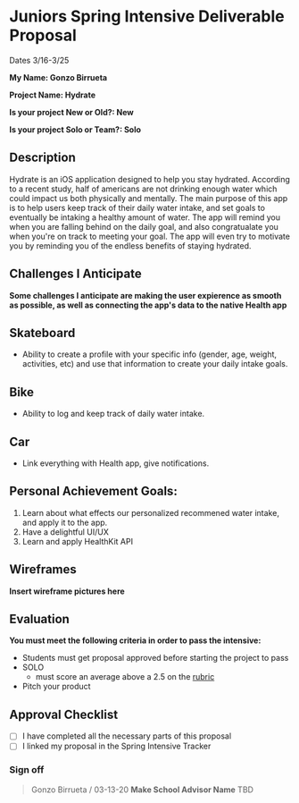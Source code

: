 # Juniors Spring Intensive Deliverable Proposal

Dates 3/16-3/25

**My Name: Gonzo Birrueta** 


**Project Name: Hydrate** 


**Is your project New or Old?: New**


**Is your project Solo or Team?: Solo**


## Description

Hydrate is an iOS application designed to help you stay hydrated. According to a recent study, half of americans are not drinking enough water which could impact us both physically and mentally. The main purpose of this app is to help users keep track of their daily water intake, and set goals to eventually be intaking a healthy amount of water. The app will remind you when you are falling behind on the daily goal, and also congratualate you when you're on track to meeting your goal. The app will even try to motivate you by reminding you of the endless benefits of staying hydrated.

## Challenges I Anticipate

**Some challenges I anticipate are making the user expierence as smooth as possible, as well as connecting the app's data to the native Health app**

## Skateboard

- Ability to create a profile with your specific info (gender, age, weight, activities, etc) and use that information to create your daily intake goals.

## Bike

- Ability to log and keep track of daily water intake.

## Car

- Link everything with Health app, give notifications.

## Personal Achievement Goals:

1. Learn about what effects our personalized recommened water intake, and apply it to the app.
2. Have a delightful UI/UX
3. Learn and apply HealthKit API


## Wireframes

**Insert wireframe pictures here**


## Evaluation

**You must meet the following criteria in order to pass the intensive:**

- Students must get proposal approved before starting the project to pass
- SOLO 
    - must score an average above a 2.5 on the [rubric]
- Pitch your product

[rubric]:https://docs.google.com/document/d/1IOQDmohLBEBT-hyr-2vgw1mbZUNsq3fHxVfH0oRmVt0/edit


## Approval Checklist
- [ ] I have completed all the necessary parts of this proposal
- [ ] I linked my proposal in the Spring Intensive Tracker

### Sign off
               
> Gonzo Birrueta / 03-13-20
**Make School Advisor Name**
> TBD

